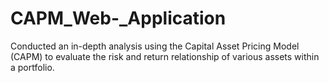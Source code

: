 # CAPM_Web-_Application
Conducted an in-depth analysis using the Capital Asset Pricing Model (CAPM) to evaluate the risk and return relationship of various assets within a portfolio. 
